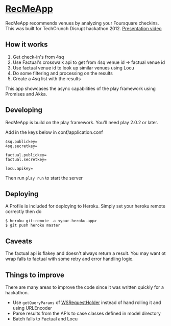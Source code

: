 # [RecMeApp](http://recmeapp.com)

RecMeApp recommends venues by analyzing your Foursquare checkins. This was built for TechCrunch
Disrupt hackathon 2012. [Presentation video](http://video.aoljobs.com/recme-demo-517474034)

## How it works

1. Get check-in's from 4sq
2. Use Factual's crosswalk api to get from 4sq venue id -> factual venue id
3. Use factual venue id to look up similar venues using Locu
4. Do some filtering and processing on the results
5. Create a 4sq list with the results

This app showcases the async capabilities of the play framework using Promises and Akka.

## Developing

RecMeApp is build on the play framework. You'll need play 2.0.2 or later. 

Add in the keys below in conf/application.conf

```
4sq.publickey=
4sq.secretkey=

factual.publickey=
factual.secretkey=

locu.apikey=
```

Then run `play run` to start the server

## Deploying

A Profile is included for deploying to Heroku. Simply set your heroku remote correctly then do 

```
$ heroku git:remote -a <your-heroku-app>
$ git push heroku master
```

## Caveats

The factual api is flakey and doesn't always return a result. You may want ot wrap falls to factual
with some retry and error handling logic. 

## Things to improve

There are many areas to improve the code since it was written quickly for a hackathon.

* Use `getQueryParams` of
  [WSRequestHolder](http://www.playframework.org/documentation/api/2.0.2/scala/index.html#play.api.libs.ws.WS$$WSRequestHolder) instead of hand rolling it and using URLEncoder
* Parse results from the APIs to case classes defined in model directory
* Batch falls to Factual and Locu
